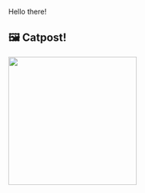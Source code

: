 Hello there!



## 🖼️ Catpost!

<sub>
    <img src="https://cdn2.thecatapi.com/images/b3u.jpg" height="256">
</sub>


